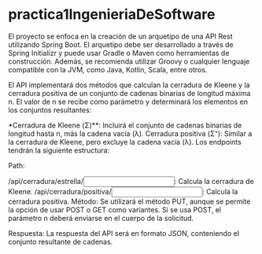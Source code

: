 # practica1IngenieriaDeSoftware
El proyecto se enfoca en la creación de un arquetipo de una API Rest utilizando Spring Boot. El arquetipo debe ser desarrollado a través de Spring Initializr y puede usar Gradle o Maven como herramientas de construcción. Además, se recomienda utilizar Groovy o cualquier lenguaje compatible con la JVM, como Java, Kotlin, Scala, entre otros.

El API implementará dos métodos que calculan la cerradura de Kleene y la cerradura positiva de un conjunto de cadenas binarias de longitud máxima n. El valor de n se recibe como parámetro y determinará los elementos en los conjuntos resultantes:

*Cerradura de Kleene (Σ)**: Incluirá el conjunto de cadenas binarias de longitud hasta n, más la cadena vacía (λ).
Cerradura positiva (Σ⁺): Similar a la cerradura de Kleene, pero excluye la cadena vacía (λ).
Los endpoints tendrán la siguiente estructura:

Path:

/api/cerradura/estrella/<input>: Calcula la cerradura de Kleene.
/api/cerradura/positiva/<input>: Calcula la cerradura positiva.
Método: Se utilizará el método PUT, aunque se permite la opción de usar POST o GET como variantes. Si se usa POST, el parámetro n deberá enviarse en el cuerpo de la solicitud.

Respuesta: La respuesta del API será en formato JSON, conteniendo el conjunto resultante de cadenas.
